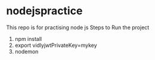 # nodejspractice
This repo is for practising node js 
Steps to Run the project
1. npm install
2. export vidlyjwtPrivateKey=mykey
3. nodemon
